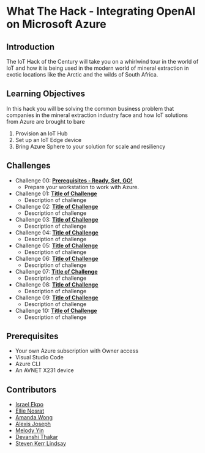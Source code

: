 # What The Hack - Integrating OpenAI on Microsoft Azure

## Introduction

The IoT Hack of the Century will take you on a whirlwind tour in the world of IoT and how it is being used in the modern world of mineral extraction in exotic locations like the Arctic and the wilds of South Africa.

## Learning Objectives

In this hack you will be solving the common business problem that companies in the mineral extraction industry face and how IoT solutions from Azure are brought to bare

1. Provision an IoT Hub
2. Set up an IoT Edge device
3. Bring Azure Sphere to your solution for scale and resiliency

## Challenges

- Challenge 00: **[Prerequisites - Ready, Set, GO!](Student/Challenge-00.md)**
	 - Prepare your workstation to work with Azure.
- Challenge 01: **[Title of Challenge](Student/Challenge-01.md)**
	 - Description of challenge
- Challenge 02: **[Title of Challenge](Student/Challenge-02.md)**
	 - Description of challenge
- Challenge 03: **[Title of Challenge](Student/Challenge-03.md)**
	 - Description of challenge
- Challenge 04: **[Title of Challenge](Student/Challenge-04.md)**
	 - Description of challenge
- Challenge 05: **[Title of Challenge](Student/Challenge-05.md)**
	 - Description of challenge
- Challenge 06: **[Title of Challenge](Student/Challenge-06.md)**
	 - Description of challenge
- Challenge 07: **[Title of Challenge](Student/Challenge-07.md)**
	 - Description of challenge
- Challenge 08: **[Title of Challenge](Student/Challenge-08.md)**
	 - Description of challenge
- Challenge 09: **[Title of Challenge](Student/Challenge-09.md)**
	 - Description of challenge
- Challenge 10: **[Title of Challenge](Student/Challenge-10.md)**
	 - Description of challenge

## Prerequisites

- Your own Azure subscription with Owner access
- Visual Studio Code
- Azure CLI
- An AVNET X231 device

## Contributors

- [Israel Ekpo](https://github.com/izzymsft)
- [Ellie Nosrat](https://github.com/ellienosrat)
- [Amanda Wong](https://github.com/wongamanda)
- [Alexis Joseph](https://github.com/alexistj)
- [Melody Yin](https://github.com/melody-N07)
- [Devanshi Thakar](https://github.com/devanshithakar12)
- [Steven Kerr Lindsay](https://github.com/MicrosoftCSA)
